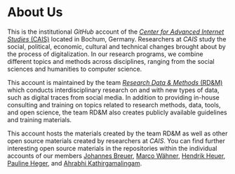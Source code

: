 # About Us
This is the institutional *GitHub* account of the [*Center for Advanced Internet Studies* (CAIS)](https://www.cais-research.de/) located in Bochum, Germany. Researchers at  *CAIS* study the social, political, economic, cultural and technical changes brought about by the process of digitalization. In our research programs, we combine different topics and methods across disciplines, ranging from the social sciences and humanities to computer science.

This account is maintained by the team [*Research Data & Methods* (RD&M)](https://www.cais-research.de/en/research/rdm-research-data-methods/) which conducts interdisciplinary research on and with new types of data, such as digital traces from social media. In addition to providing in-house consulting and training on topics related to research methods, data, tools, and open science, the team RD&M also creates publicly available guidelines and training materials.

This account hosts the materials created by the team RD&M as well as other open source materials created by researchers at *CAIS*. You can find further interesting open source materials in the repositories within the individual accounts of our members [Johannes Breuer](https://github.com/jobreu), [Marco Wähner](https://github.com/marcohhu), [Hendrik Heuer](https://github.com/h10r), [Pauline Heger](https://github.com/pauline05019), and [Ahrabhi Kathirgamalingam](https://github.com/ahrkat).
